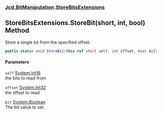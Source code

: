 ### [Jcd.BitManipulation](Jcd_BitManipulation.md 'Jcd.BitManipulation').[StoreBitsExtensions](Jcd_BitManipulation_StoreBitsExtensions.md 'Jcd.BitManipulation.StoreBitsExtensions')
## StoreBitsExtensions.StoreBit(short, int, bool) Method
Store a single bit from the specified offset.  
```csharp
public static void StoreBit(this ref short self, int offset, bool bit);
```
#### Parameters
<a name='Jcd_BitManipulation_StoreBitsExtensions_StoreBit(short_int_bool)_self'></a>
`self` [System.Int16](https://docs.microsoft.com/en-us/dotnet/api/System.Int16 'System.Int16')  
the bits to read from
  
<a name='Jcd_BitManipulation_StoreBitsExtensions_StoreBit(short_int_bool)_offset'></a>
`offset` [System.Int32](https://docs.microsoft.com/en-us/dotnet/api/System.Int32 'System.Int32')  
the offset to read
  
<a name='Jcd_BitManipulation_StoreBitsExtensions_StoreBit(short_int_bool)_bit'></a>
`bit` [System.Boolean](https://docs.microsoft.com/en-us/dotnet/api/System.Boolean 'System.Boolean')  
The bit value to set
  
